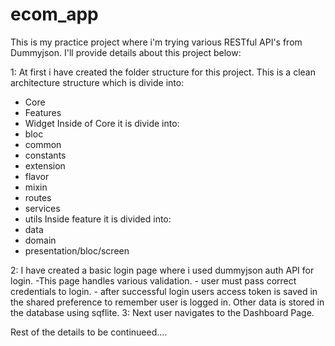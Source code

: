# ecom_app

This is my practice project where i'm trying various RESTful API's from Dummyjson.
I'll provide details about this project below:

1: At first i have created the folder structure for this project.
   This is a clean architecture structure which is divide into:
   - Core
   - Features
   - Widget
Inside of Core it is divide into:
   - bloc
   - common
   - constants
   - extension
   - flavor
   - mixin
   - routes
   - services
   - utils
Inside feature it is divided into:
   - data
   - domain
   - presentation/bloc/screen

2: I have created a basic login page where i used dummyjson auth API for login.
    -This page handles various validation.
    - user must pass correct credentials to login.
    - after successful login users access token is saved in the shared preference to remember 
    user is logged in. Other data is stored in the database using sqflite.
3: Next user navigates to the Dashboard Page.

  Rest of the details to be continueed....
